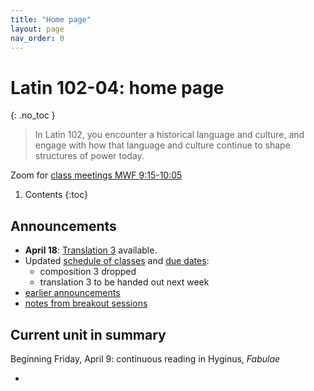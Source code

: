 ```yaml
---
title: "Home page"
layout: page
nav_order: 0
---
```



# Latin 102-04: home page
{: .no_toc }



> In Latin 102, you encounter a historical language and culture, and engage with how that language and culture continue to shape structures of power today.



Zoom for [class meetings MWF 9:15-10:05](https://holycross.zoom.us/j/96104492045?pwd=eEtBL1FkUnJZcURCeE9ETmxtMk9lUT09)



1. Contents
{:toc} 


## Announcements


- **April 18**: [Translation 3](./checklist/translation3/) available.
- Updated [schedule of classes](./schedule/) and [due dates](./checklist/):
    - composition 3 dropped 
    - translation 3 to be handed out next week
- [earlier announcements](./oldnews/)
- [notes from breakout sessions](./breakouts/)

## Current unit in summary

Beginning Friday, April 9: continuous reading in Hyginus, *Fabulae*

- 